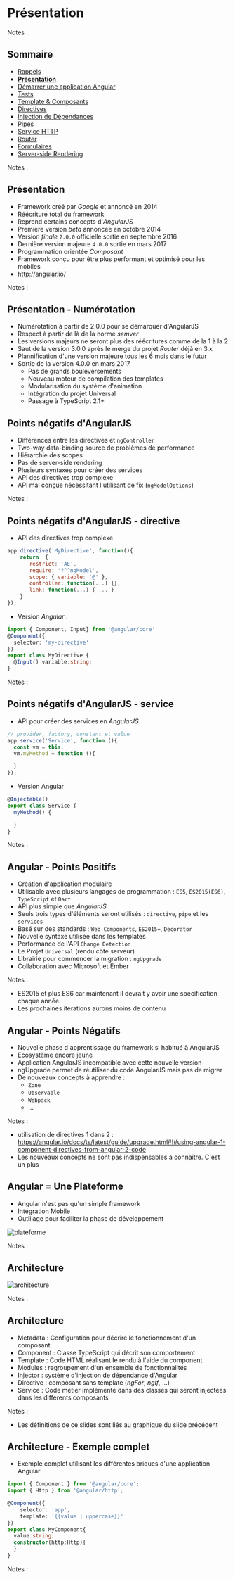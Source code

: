 # Présentation

<!-- .slide: class="page-title" -->

Notes :



## Sommaire

<!-- .slide: class="toc" -->

- [Rappels](#/1)
- **[Présentation](#/2)**
- [Démarrer une application Angular](#/3)
- [Tests](#/4)
- [Template & Composants](#/5)
- [Directives](#/6)
- [Injection de Dépendances](#/7)
- [Pipes](#/8)
- [Service HTTP](#/9)
- [Router](#/10)
- [Formulaires](#/11)
- [Server-side Rendering](#/12)

Notes :



## Présentation

- Framework créé par *Google* et annoncé en 2014
- Réécriture total du framework
- Reprend certains concepts d'*AngularJS*
- Première version *beta* annoncée en octobre 2014
- Version *finale* `2.0.0` officielle sortie en septembre 2016
- Dernière version majeure `4.0.0` sortie en mars 2017
- Programmation orientée *Composant*
- Framework conçu pour être plus performant et optimisé pour les mobiles
- http://angular.io/

Notes :



## Présentation - Numérotation

- Numérotation à partir de 2.0.0 pour se démarquer d'AngularJS
- Respect à partir de là de la norme *semver*
- Les versions majeurs ne seront plus des réécritures comme de la 1 à la 2
- Saut de la version 3.0.0 après le merge du projet *Router* déjà en 3.x
- Plannification d'une version majeure tous les 6 mois dans le futur
- Sortie de la version 4.0.0 en mars 2017
  - Pas de grands bouleversements
  - Nouveau moteur de compilation des templates
  - Modularisation du système d'animation
  - Intégration du projet Universal
  - Passage à TypeScript 2.1+




## Points négatifs d'AngularJS

- Différences entre les directives et `ngController`
- Two-way data-binding source de problèmes de performance
- Hiérarchie des scopes
- Pas de server-side rendering
- Plusieurs syntaxes pour créer des services
- API des directives trop complexe
- API mal conçue nécessitant l'utilisant de fix (`ngModelOptions`)

Notes :



## Points négatifs d'AngularJS - directive

- API des directives trop complexe

```javascript
app.directive('MyDirective', function(){
    return  {       
       restrict: 'AE',
       require: '?^^ngModel',
       scope: { variable: '@' },  
       controller: function(...) {},
       link: function(...) { ... }       
    }
});
```

- Version *Angular* :

```typescript
import { Component, Input} from '@angular/core'
@Component({
  selector: 'my-directive'
})
export class MyDirective {
  @Input() variable:string;
}
```

Notes :



## Points négatifs d'AngularJS - service

- API pour créer des services en *AngularJS*

```javascript
// provider, factory, constant et value
app.service('Service', function (){
  const vm = this;
  vm.myMethod = function (){

  }
});
```

- Version Angular

```typescript
@Injectable()
export class Service {
  myMethod() {

  }
}
```
Notes :



## Angular - Points Positifs

- Création d'application modulaire
- Utilisable avec plusieurs langages de programmation : `ES5`, `ES2015(ES6)`, `TypeScript` et `Dart`
- API plus simple que *AngularJS*
- Seuls trois types d'éléments seront utilisés : `directive`, `pipe` et les `services`
- Basé sur des standards : `Web Components`, `ES2015+`, `Decorator`
- Nouvelle syntaxe utilisée dans les templates
- Performance de l'API `Change Detection`
- Le Projet `Universal` (rendu côté serveur)
- Librairie pour commencer la migration : `ngUpgrade`
- Collaboration avec Microsoft et Ember

Notes :
- ES2015 et plus ES6 car maintenant il devrait y avoir une spécification chaque année.
- Les prochaines itérations aurons moins de contenu



## Angular - Points Négatifs

- Nouvelle phase d'apprentissage du framework si habitué à AngularJS
- Ecosystème encore jeune
- Application AngularJS incompatible avec cette nouvelle version
- ngUpgrade permet de réutiliser du code AngularJS mais pas de migrer
- De nouveaux concepts à apprendre :
  - `Zone`
  - `Observable`
  - `Webpack`
  - ...

Notes :
- utilisation de directives 1 dans 2 : https://angular.io/docs/ts/latest/guide/upgrade.html#!#using-angular-1-component-directives-from-angular-2-code
- Les nouveaux concepts ne sont pas indispensables à connaitre. C'est un plus



## Angular = Une Plateforme

- Angular n'est pas qu'un simple framework
- Intégration Mobile
- Outillage pour faciliter la phase de développement

![plateforme](ressources/platform.png "plateforme")

Notes :



## Architecture

![architecture](ressources/overview2.png "architecture")

Notes :



## Architecture

- Metadata : Configuration pour décrire le fonctionnement d'un composant
- Component : Classe TypeScript qui décrit son comportement
- Template : Code HTML réalisant le rendu à l'aide du component
- Modules : regroupement d'un ensemble de fonctionnalités
- Injector : système d'injection de dépendance d'Angular
- Directive : composant sans template (*ngFor*, *ngIf*, ...)
- Service : Code métier implémenté dans des classes qui seront injectées dans les différents composants

Notes :
- Les définitions de ce slides sont liés au graphique du slide précédent



## Architecture - Exemple complet

- Exemple complet utilisant les différentes briques d'une application Angular

```typescript
import { Component } from '@angular/core';
import { Http } from '@angular/http';

@Component({
    selector: 'app',
    template: '{{value | uppercase}}'
})
export class MyComponent{
  value:string;
  constructor(http:Http){
  }
}
```

Notes :



<!-- .slide: class="page-questions" -->
